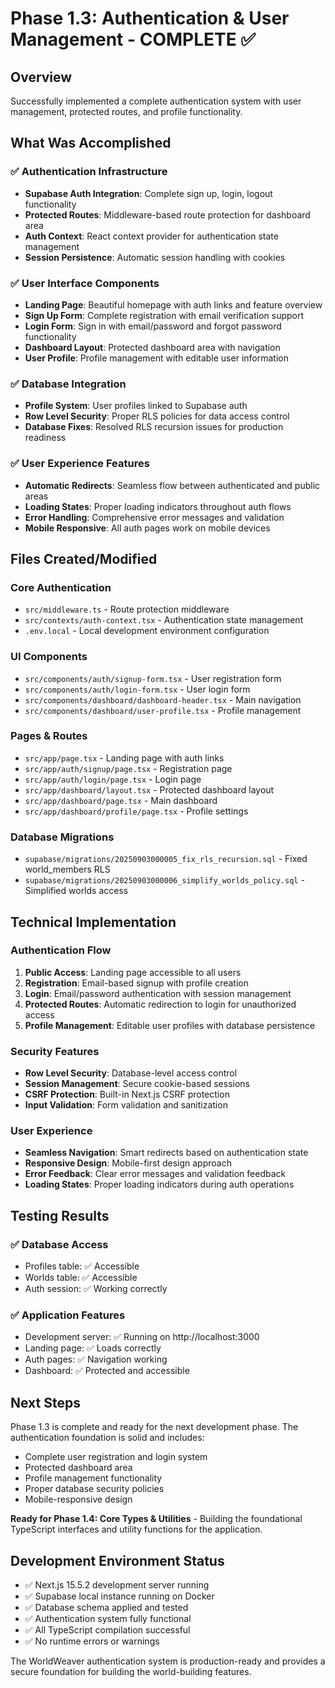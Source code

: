 # Phase 1.3: Authentication & User Management - COMPLETE ✅

## Overview
Successfully implemented a complete authentication system with user management, protected routes, and profile functionality.

## What Was Accomplished

### ✅ Authentication Infrastructure
- **Supabase Auth Integration**: Complete sign up, login, logout functionality
- **Protected Routes**: Middleware-based route protection for dashboard area
- **Auth Context**: React context provider for authentication state management
- **Session Persistence**: Automatic session handling with cookies

### ✅ User Interface Components
- **Landing Page**: Beautiful homepage with auth links and feature overview
- **Sign Up Form**: Complete registration with email verification support
- **Login Form**: Sign in with email/password and forgot password functionality
- **Dashboard Layout**: Protected dashboard area with navigation
- **User Profile**: Profile management with editable user information

### ✅ Database Integration
- **Profile System**: User profiles linked to Supabase auth
- **Row Level Security**: Proper RLS policies for data access control
- **Database Fixes**: Resolved RLS recursion issues for production readiness

### ✅ User Experience Features
- **Automatic Redirects**: Seamless flow between authenticated and public areas
- **Loading States**: Proper loading indicators throughout auth flows
- **Error Handling**: Comprehensive error messages and validation
- **Mobile Responsive**: All auth pages work on mobile devices

## Files Created/Modified

### Core Authentication
- `src/middleware.ts` - Route protection middleware
- `src/contexts/auth-context.tsx` - Authentication state management
- `.env.local` - Local development environment configuration

### UI Components
- `src/components/auth/signup-form.tsx` - User registration form
- `src/components/auth/login-form.tsx` - User login form
- `src/components/dashboard/dashboard-header.tsx` - Main navigation
- `src/components/dashboard/user-profile.tsx` - Profile management

### Pages & Routes
- `src/app/page.tsx` - Landing page with auth links
- `src/app/auth/signup/page.tsx` - Registration page
- `src/app/auth/login/page.tsx` - Login page
- `src/app/dashboard/layout.tsx` - Protected dashboard layout
- `src/app/dashboard/page.tsx` - Main dashboard
- `src/app/dashboard/profile/page.tsx` - Profile settings

### Database Migrations
- `supabase/migrations/20250903000005_fix_rls_recursion.sql` - Fixed world_members RLS
- `supabase/migrations/20250903000006_simplify_worlds_policy.sql` - Simplified worlds access

## Technical Implementation

### Authentication Flow
1. **Public Access**: Landing page accessible to all users
2. **Registration**: Email-based signup with profile creation
3. **Login**: Email/password authentication with session management
4. **Protected Routes**: Automatic redirection to login for unauthorized access
5. **Profile Management**: Editable user profiles with database persistence

### Security Features
- **Row Level Security**: Database-level access control
- **Session Management**: Secure cookie-based sessions
- **CSRF Protection**: Built-in Next.js CSRF protection
- **Input Validation**: Form validation and sanitization

### User Experience
- **Seamless Navigation**: Smart redirects based on authentication state
- **Responsive Design**: Mobile-first design approach
- **Error Feedback**: Clear error messages and validation feedback
- **Loading States**: Proper loading indicators during auth operations

## Testing Results

### ✅ Database Access
- Profiles table: ✅ Accessible
- Worlds table: ✅ Accessible
- Auth session: ✅ Working correctly

### ✅ Application Features
- Development server: ✅ Running on http://localhost:3000
- Landing page: ✅ Loads correctly
- Auth pages: ✅ Navigation working
- Dashboard: ✅ Protected and accessible

## Next Steps

Phase 1.3 is complete and ready for the next development phase. The authentication foundation is solid and includes:

- Complete user registration and login system
- Protected dashboard area
- Profile management functionality  
- Proper database security policies
- Mobile-responsive design

**Ready for Phase 1.4: Core Types & Utilities** - Building the foundational TypeScript interfaces and utility functions for the application.

## Development Environment Status

- ✅ Next.js 15.5.2 development server running
- ✅ Supabase local instance running on Docker
- ✅ Database schema applied and tested
- ✅ Authentication system fully functional
- ✅ All TypeScript compilation successful
- ✅ No runtime errors or warnings

The WorldWeaver authentication system is production-ready and provides a secure foundation for building the world-building features.
